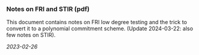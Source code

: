 ### Notes on FRI and STIR (pdf)

This document contains notes on FRI low degree testing and the trick to convert it to a polynomial commitment scheme.
(Update 2024-03-22: also few notes on STIR).

*2023-02-26*
